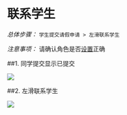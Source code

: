 # 联系学生


*总体步骤：* `学生提交请假申请 > 左滑联系学生`

*注意事项：* 请确认角色是否[设置](#校方认证)正确

##1. 同学提交显示已提交

![](https://tva1.sinaimg.cn/large/006y8mN6ly1g6t7ktheb8j30ho0umq3v.jpg)

##2. 左滑联系学生

![](https://tva1.sinaimg.cn/large/006y8mN6ly1g6t7ojixuij30hu0uq74p.jpg)
